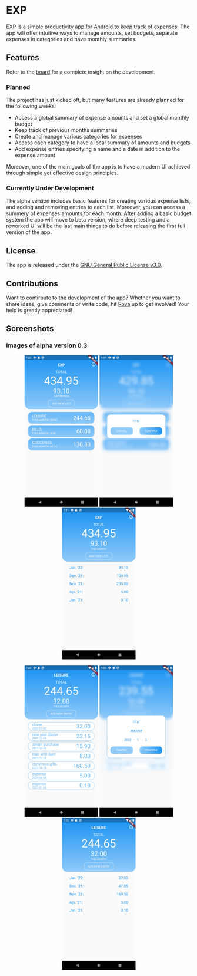 # EXP

EXP is a simple productivity app for Android to keep track of expenses. The app will offer intuitive ways to manage amounts, set budgets, separate expenses in categories and have monthly summaries.

## Features

Refer to the [board](https://github.com/rovati/exp-app/projects/1) for a complete insight on the development.

### Planned

The project has just kicked off, but many features are already planned for the following weeks:

- Access a global summary of expense amounts and set a global monthly budget
- Keep track of previous months summaries
- Create and manage various categories for expenses
- Access each category to have a local summary of amounts and budgets
- Add expense entries specifying a name and a date in addition to the expense amount

Moreover, one of the main goals of the app is to have a modern UI achieved through simple yet effective design principles.

### Currently Under Development

The alpha version includes basic features for creating various expense lists, and adding and removing entries to each list. Moreover, you can access a summery of expenses amounts for each month. After adding a basic budget system the app will move to beta version, where deep testing and a reworked UI will be the last main things to do before releasing the first full version of the app.

## License

The app is released under the [GNU General Public License v3.0](LICENSE).

## Contributions

Want to contirbute to the development of the app? Whether you want to share ideas, give comments or write code, hit [Rova](https://github.com/rovati) up to get involved! Your help is greatly appreciated!

## Screenshots
### Images of alpha version 0.3
<p align="center">
  <img src="https://github.com/rovati/exp-app/blob/main/screenshots/0.3/home_screen_0.3.png" width="200" title="Home Page">
  <img src="https://github.com/rovati/exp-app/blob/main/screenshots/0.2.1/new_list_dialog_0.2.1.jpg" width="200" title="Dialog for new list creation">
  <img src="https://github.com/rovati/exp-app/blob/main/screenshots/0.3/home_summary_0.3.png" width="200" title="Expenses Summary on Home Page">
</p>
<p align="center">
  <img src="https://github.com/rovati/exp-app/blob/main/screenshots/0.3/expense_screen_0.3.png" width="200" title="Expense List Page">
  <img src="https://github.com/rovati/exp-app/blob/main/screenshots/0.2.1/new_entry_dialog_0.2.1.jpg" width="200" title="Dialog for expense creation">
  <img src="https://github.com/rovati/exp-app/blob/main/screenshots/0.3/expense_summary_o.3.png" width="200" title="Expenses Summary on Expense Page">
</p>
